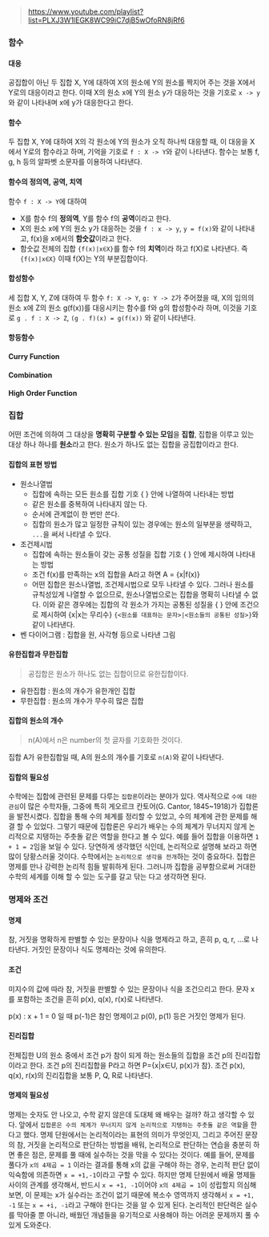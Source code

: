 > https://www.youtube.com/playlist?list=PLXJ3W1lEGK8WC99iC7djB5wOfoRN8jRf6

### 함수
#### 대응
공집합이 아닌 두 집합 X, Y에 대하여 X의 원소에 Y의 원소를 짝지어 주는 것을 X에서 Y로의 대응이라고 한다. 이때 X의 원소 x에 Y의 원소 y가 대응하는 것을 기호로 `x -> y`와 같이 나타내며 x에 y가 대응한다고 한다.

#### 함수
두 집합 X, Y에 대하여 X의 각 원소에 Y의 원소가 오직 하나씩 대응할 때, 이 대응을 X에서 Y로의 함수라고 하며, 기억을 기호로 `f : X -> Y`와 같이 나타낸다. 함수는 보통 f, g, h 등의 알파벳 소문자를 이용하여 나타낸다.

#### 함수의 정의역, 공역, 치역
함수 `f : X -> Y`에 대하여
- X를 함수 f의 **정의역**, Y를 함수 f의 **공역**이라고 한다.
- X의 원소 x에 Y의 원소 y가 대응하는 것을 `f : x -> y`, `y = f(x)`와 같이 나타내고, f(x)을 x에서의 **함숫값**이라고 한다.
- 함숫값 전체의 집합 `{f(x)|x∈X}`를 함수 f의 **치역**이라 하고 f(X)로 나타낸다. 즉 `{f(x)|x∈X}` 이때 f(X)는 Y의 부분집합이다.

#### 합성함수
세 집합 X, Y, Z에 대하여 두 함수 `f: X -> Y`, `g: Y -> Z`가 주어졌을 때, X의 임의의 원소 x에 Z의 원소 g(f(x))를 대응시키는 함수를 f와 g의 합성함수라 하며, 이것을 기호로 `g . f : X -> Z`, `(g . f)(x) = g(f(x))` 와 같이 나타낸다.

#### 항등함수

#### Curry Function

#### Combination

#### High Order Function

### 집합
어떤 조건에 의하여 그 대상을 **명확히 구분할 수 있는 모임**을 **집합**, 집합을 이루고 있는 대상 하나 하나를 **원소**라고 한다.
원소가 하나도 없는 집합을 공집합이라고 한다.


#### 집합의 표현 방법
- 원소나열법
  - 집합에 속하는 모든 원소를 집합 기호 { } 안에 나열하여 나타내는 방법
  - 같은 원소를 중복하여 나타내지 않는 다.
  - 순서에 관계없이 한 번만 쓴다.
  - 집합의 원소가 많고 일정한 규칙이 있는 경우에는 원소의 일부분을 생략하고, `...`을 써서 나타낼 수 있다.
- 조건제시법
  - 집합에 속하는 원소들이 갖는 공통 성질을 집합 기호 { } 안에 제시하여 나타내는 방법
  - 조건 f(x)를 만족하는 x의 집합을 A라고 하면 A = {x|f(x)}
  - 어떤 집합은 원소나열법, 조건제시법으로 모두 나타낼 수 있다. 그러나 원소를 규칙성있게 나열할 수 없으므로, 원소나열법으로는 집합을 명확히 나타낼 수 없다. 이와 같은 경우에는 집합의 각 원소가 가지는 공통된 성질을 { } 안에 조건으로 제시하여 {x|x는 무리수} `{<원소를 대표하는 문자>|<원소들의 공통된 성질>}`와 같이 나타낸다.
- 벤 다이어그램 : 집합을 원, 사각형 등으로 나타낸 그림

#### 유한집합과 무한집합
> 공집합은 원소가 하나도 없는 집합이므로 유한집합이다.

- 유한집합 : 원소의 개수가 유한개인 집합
- 무한집합 : 원소의 개수가 무수히 많은 집합

#### 집합의 원소의 개수
> n(A)에서 n은 number의 첫 글자를 기호화한 것이다.

집합 A가 유한집합일 때, A의 원소의 개수를 기호로 `n(A)`와 같이 나타낸다.

#### 집합의 필요성
수학에는 집합에 관련된 문제를 다루는 `집합론`이라는 분야가 있다. 역사적으로 `수에 대한 관심`이 많은 수학자들, 그중에 특히 게오르크 칸토어(G. Cantor, 1845~1918)가 집합론을 발전시켰다. 집합을 통해 수의 체계를 정리할 수 있었고, 수의 체계에 관한 문제를 해결 할 수 있었다. 그렇기 때문에 집합론은 우리가 배우는 수의 체계가 무너지지 않게 논리적으로 지탱하는 주춧돌 같은 역할을 한다고 볼 수 있다. 예를 들어 집합을 이용하면 `1 + 1 = 2`임을 보일 수 있다. 당연하게 생각했던 식인데, 논리적으로 설명해 보라고 하면 많이 당황스러울 것이다. 수학에서는 `논리적으로 생각을 전개`하는 것이 중요하다. 집합은 명제를 만나 강력한 논리적 힘들 발휘하게 된다. 그러니까 집합을 공부함으로써 거대한 수학의 세계를 이해 할 수 있는 도구를 갈고 닦는 다고 생각하면 된다.

### 명제와 조건
#### 명제
참, 거짓을 명확하게 판별할 수 있는 문장이나 식을 명제라고 하고, 흔히 p, q, r, ...로 나타낸다. 거짓인 문장이나 식도 명제라는 것에 유의한다.

#### 조건
미지수의 값에 따라 참, 거짓을 판별할 수 있는 문장이나 식을 조건으리고 한다. 문자 x를 포함하는 조건을 흔히 p(x), q(x), r(x)로 나타낸다.

p(x) : x + 1 = 0 일 때 p(-1)은 참인 명제이고 p(0), p(1) 등은 거짓인 명제가 된다.

#### 진리집합
전체집한 U의 원소 중에서 조건 p가 참이 되게 하는 원소들의 집합을 조건 p의 진리집합이라고 한다. 조건 p의 진리집합을 P라고 하면 P={x|x∈U, p(x)가 참}. 조건 p(x), q(x), r(x)의 진리집합을 보통 P, Q, R로 나타낸다.

#### 명제의 필요성
명제는 숫자도 안 나오고, 수학 같지 않은데 도대체 왜 배우는 걸까? 하고 생각할 수 있다. 앞에서 `집합론은 수의 체계가 무너지지 않게 논리적으로 지탱하는 주춧돌 같은 역할`을 한다고 했다. 명제 단원에서는 논리적이라는 표현의 의미가 무엇인지, 그리고 주어진 문장의 참, 거짓을 논리적으로 판단하는 방법을 배워, 논리적으로 판단하는 연습을 충분히 하면 좋은 점은, 문제를 풀 때에 실수하는 것을 막을 수 있다는 것이다. 예를 들어, 문제를 풀다가 `x의 4제곱 = 1` 이라는 결과를 통해 x의 값을 구해야 하는 경우, 논리적 판단 없이 익숙함에 의존하면 `x = +1,-1`이라고 구할 수 있다. 하지만 명제 단원에서 배울 명제들 사이의 관계를 생각해서, 반드시 `x = +1, -1`이어야 `x의 4제곱 = 1`이 성립할지 의심해보면, 이 문제는 x가 실수라는 조건이 없기 때문에 복소수 영역까지 생각해서 `x = +1, -1` 또는 `x = +i, -i`라고 구해야 한다는 것을 알 수 있게 된다. 논리적인 판단력은 실수를 막아줄 뿐 아니라, 배웠던 개념들을 유기적으로 사용해야 하는 어려운 문제까지 풀 수 있게 도와준다.